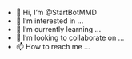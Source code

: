 - 👋 Hi, I’m @StartBotMMD
- 👀 I’m interested in ...
- 🌱 I’m currently learning ...
- 💞️ I’m looking to collaborate on ...
- 📫 How to reach me ...

<!---
StartBotMMD/StartBotMMD is a ✨ special ✨ repository because its `README.md` (this file) appears on your GitHub profile.
You can click the Preview link to take a look at your changes.
--->
